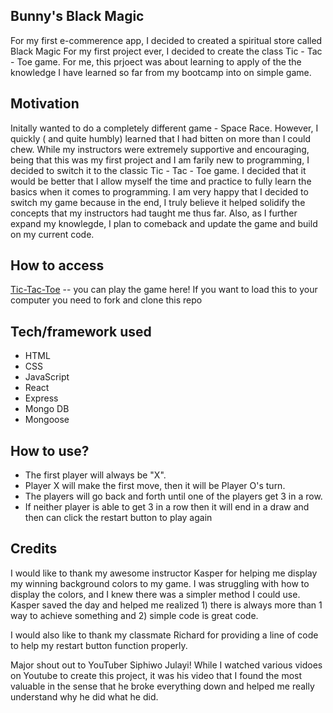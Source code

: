 ## Bunny's Black Magic
For my first e-commerence app, I decided to created a spiritual store called Black Magic
For my first project ever, I decided to create the class Tic - Tac - Toe game. For me, this prjoect was about learning to apply of the the knowledge I have learned so far from my bootcamp into on simple game. 


## Motivation
Initally wanted to do a completely different game - Space Race. However, I quickly ( and quite humbly) learned that I had bitten on more than I could chew. While my instructors were extremely supportive and encouraging, being that this was my first project and I am farily new to programming, I decided to switch it to the classic Tic - Tac - Toe game. I decided that it would be better that I allow myself the time and practice to fully learn the basics when it comes to programming. I am very happy that I decided to switch my game because in the end, I truly believe it helped solidify the concepts that my instructors had taught me thus far. Also, as I further expand my knowlegde, I plan to comeback and update the game and build on my current code. 

 
## How to access
[Tic-Tac-Toe](https://ajbunny.github.io/Tic-Tac-Toe/) -- you can play the game here!
If you want to load this to your computer you need to fork and clone this repo

## Tech/framework used
- HTML
- CSS
- JavaScript
- React
- Express 
- Mongo DB
- Mongoose

## How to use?
- The first player will always be "X".
- Player X will make the first move, then it will be Player O's turn.
- The players will go back and forth until one of the players get 3 in a row.
- If neither player is able to get 3 in a row then it will end in a draw and then can click  the restart button to play again 


## Credits
I would like to thank my awesome instructor Kasper for helping me display my winning background colors to my game. I was struggling with how to display the colors, and I knew there was a simpler method I could use. Kasper saved the day and helped me realized 1) there is always more than 1 way to achieve something and 2) simple code is great code. 

I would also like to thank my classmate Richard for providing a line of code to help my restart button function properly. 

Major shout out to YouTuber Siphiwo Julayi! While I watched various vidoes on Youtube to create this project, it was his video that I found the most valuable in the sense that he broke everything down and helped me really understand why he did what he did. 
